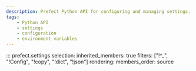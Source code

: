 ```yaml
---
description: Prefect Python API for configuring and managing settings.
tags:
    - Python API
    - settings
    - configuration
    - environment variables
---
```


::: prefect.settings
    selection:
      inherited_members: true
      filters: ["!^_", "!Config", "!copy", "!dict", "!json"]
    rendering:
      members_order: source